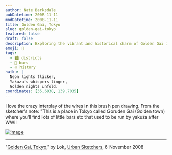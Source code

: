 ```yaml
---
author: Nate Barksdale
pubDatetime: 2008-11-11
modDatetime: 2008-11-11
title: Golden Gai, Tokyo
slug: golden-gai-tokyo
featured: false
draft: false
description: Exploring the vibrant and historical charm of Golden Gai in Tokyo, where yakuza once ran the bars, captured beautifully in this brush pen drawing.
emoji: 🍶
tags:
  - 🏙️ districts
  - 🍻 bars
  - 🔥 history
haiku: |
  Neon lights flicker,  
  Yakuza's whispers linger,  
  Golden nights unfold.
coordinates: [35.6938, 139.7035]
---
```


I love the crazy interplay of the wires in this brush pen drawing. From the sketcher's note: "This is a place in Tokyo called Goruden Gai (Golden town) where you'll find lots of little bars etc that used to be run by yakuza after WWII

[![image](http://culture-making.com/media/2998073089_ddcd51719b_o.jpg)](http://www.urbansketchers.com/2008/11/golden-gai-tokyo.html)

---

"[Golden Gai, Tokyo](http://www.urbansketchers.com/2008/11/golden-gai-tokyo.html)," by Lok, [Urban Sketchers](http://www.urbansketchers.com/2008/11/golden-gai-tokyo.html), 6 November 2008
